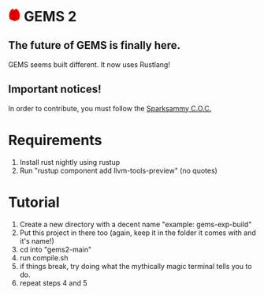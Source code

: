 # <img src="gems.png" alt="*GEMS Logo*" width="5%"/> GEMS 2

## The future of GEMS is finally here.
GEMS seems built different. It now uses Rustlang!

## Important notices!

In order to contribute, you must follow the [Sparksammy C.O.C.](https://github.com/sparksammy/sparksammycoc)

# Requirements
1. Install rust nightly using rustup
2. Run "rustup component add llvm-tools-preview" (no quotes)

# Tutorial

1. Create a new directory with a decent name "example: gems-exp-build"
2. Put this project in there too (again, keep it in the folder it comes with and it's name!)
3. cd into "gems2-main"
4. run compile.sh
5. if things break, try doing what the mythically magic terminal tells you to do.
6. repeat steps 4 and 5
